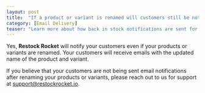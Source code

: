 ```yaml
---
layout: post
title:  "If a product or variant is renamed will customers still be notified?"
category: [Email Delivery]
teaser: "Learn more about how back in stock notifications are sent for products or variants that are renamed"
---
```

Yes, **Restock Rocket** will notify your customers even if your products or variants are renamed. Your customers will receive emails with the updated name of the product and variant.

If you believe that your customers are not being sent email notifications after renaming your products or variants, please reach out to us for support at <a href="mailto:support@restockrocket.io">support@restockrocket.io</a>.
